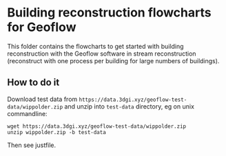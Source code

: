 # Building reconstruction flowcharts for Geoflow
This folder contains the flowcharts to get started with building reconstruction with the Geoflow software in stream reconstruction (reconstruct with one process per building for large numbers of buildings).

## How to do it
Download test data from `https://data.3dgi.xyz/geoflow-test-data/wippolder.zip` and unzip into `test-data` directory, eg on unix commandline:
```
wget https://data.3dgi.xyz/geoflow-test-data/wippolder.zip
unzip wippolder.zip -b test-data
```

Then see justfile.